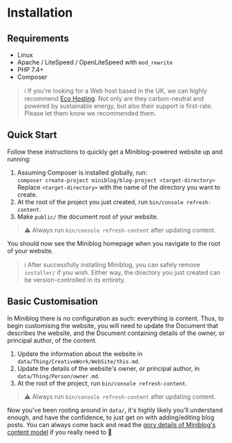 # Installation

## Requirements

- Linux
- Apache / LiteSpeed / OpenLiteSpeed with `mod_rewrite`
- PHP 7.4+
- Composer

> :information_source: If you're looking for a Web host based in the UK, we can highly recommend [Eco Hosting](https://www.ecohosting.co.uk/).  Not only are they carbon-neutral and powered by sustainable energy, but also their support is first-rate.  Please let them know we recommended them.

## Quick Start

Follow these instructions to quickly get a Miniblog-powered website up and running:

1. Assuming Composer is installed globally, run:\
`composer create-project miniblog/blog-project <target-directory>`\
Replace `<target-directory>` with the name of the directory you want to create.
1. At the root of the project you just created, run `bin/console refresh-content`.
1. Make `public/` the document root of your website.

> :warning: Always run `bin/console refresh-content` after updating content.

You should now see the Miniblog homepage when you navigate to the root of your website.

> :information_source: After successfully installing Miniblog, you can safely remove `installer/` if you wish.  Either way, the directory you just created can be version-controlled in its entirety.

## Basic Customisation

In Miniblog there is no configuration as such: everything is content.  Thus, to begin customising the website, you will need to update the Document that describes the website, and the Document containing details of the owner, or principal author, of the content.

1. Update the information about the website in `data/Thing/CreativeWork/WebSite/this.md`.
1. Update the details of the website's owner, or principal author, in `data/Thing/Person/owner.md`.
1. At the root of the project, run `bin/console refresh-content`.

> :warning: Always run `bin/console refresh-content` after updating content.

Now you've been rooting around in `data/`, it's highly likely you'll understand enough, and have the confidence, to just get on with adding/editing blog posts.  You can always come back and read the [gory details of Miniblog's content model](content.md) if you really need to 🙂
